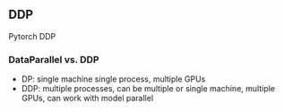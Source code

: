 ## DDP
Pytorch DDP

### DataParallel vs. DDP
- DP: single machine single process, multiple GPUs
- DDP: multiple processes, can be multiple or single machine, multiple GPUs, can work with model parallel

